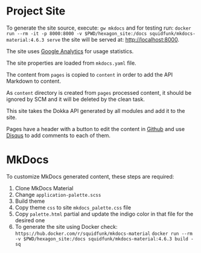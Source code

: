 
# Project Site

To generate the site source, execute: `gw mkdocs` and for testing run:
`docker run --rm -it -p 8000:8000 -v $PWD/hexagon_site:/docs squidfunk/mkdocs-material:4.6.3 serve`
the site will be served at: [http://localhost:8000](http://localhost:8000).

The site uses [Google Analytics] for usage statistics.

The site properties are loaded from `mkdocs.yaml` file.

The content from `pages` is copied to `content` in order to add the API Markdown to content.

As `content` directory is created from `pages` processed content, it should be ignored by SCM and it
will be deleted by the clean task.

This site takes the Dokka API generated by all modules and add it to the site.

Pages have a header with a button to edit the content in [Github] and use [Disqus] to add comments
to each of them.

[Google Analytics]: https://analytics.google.com
[Github]: https://github.com
[Disqus]: https://disqus.com

# MkDocs

To customize MkDocs generated content, these steps are required:

1. Clone MkDocs Material
2. Change `application-palette.scss`
3. Build theme
4. Copy theme `css` to site `mkdocs_palette.css` file
5. Copy `palette.html` partial and update the indigo color in that file for the desired one
6. To generate the site using Docker check: `https://hub.docker.com/r/squidfunk/mkdocs-material`
   `docker run --rm -v $PWD/hexagon_site:/docs squidfunk/mkdocs-material:4.6.3 build -sq`
